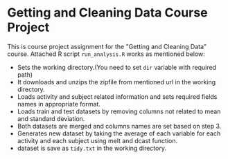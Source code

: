 # Getting and Cleaning Data Course Project

This is course project assignment for the "Getting and Cleaning Data" course. Attached R script `run_analysis.R` works as mentioned below:

* Sets the working directory.(You need to set `dir` variable with required path)
* It downloads and unzips the zipfile from mentioned url in the working directory.
* Loads activity and subject related information and sets required fields names in appropriate format.
* Loads train and test datasets by removing columns not related to mean and standard deviation.
* Both datasets are merged and columns names are set based on step 3.
* Generates new dataset by taking the average of each variable for each activity and each subject using melt and dcast function.
* dataset is save as `tidy.txt` in the working directory.
